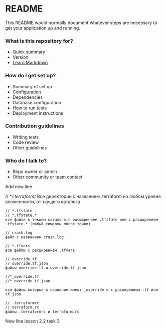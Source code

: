 # README #

This README would normally document whatever steps are necessary to get your application up and running.

### What is this repository for? ###

* Quick summary
* Version
* [Learn Markdown](https://bitbucket.org/tutorials/markdowndemo)

### How do I get set up? ###

* Summary of set up
* Configuration
* Dependencies
* Database configuration
* How to run tests
* Deployment instructions

### Contribution guidelines ###

* Writing tests
* Code review
* Other guidelines

### Who do I talk to? ###

* Repo owner or admin
* Other community or team contact

Add new line

// **/.terraform/*
Все директории с названием .terraform на любом уровне вложенности, от ткущего каталога

```
// *.tfstate
// *.tfstate.*
все файли в текщем каталоге с расширением .tfstate или с расширением .tfstate.* (любый символы после точки)

// crash.log
файл с названием crash.log

// *.tfvars
все файлы с расширением .tfvars

// override.tf
// override.tf.json
файлы override.tf и override.tf.json

//*_override.tf
//*_override.tf.json

все файлы которые в название имеют _override и с расширением .tf или tf.json

// .terraformrc
// terraform.rc
файлы .terraformrc и terraform.rc
```

New line lesson 2.2 task 3

